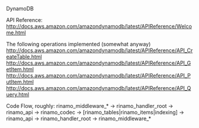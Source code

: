 DynamoDB

API Reference:
http://docs.aws.amazon.com/amazondynamodb/latest/APIReference/Welcome.html

The following operations implemented (somewhat anyway)
http://docs.aws.amazon.com/amazondynamodb/latest/APIReference/API_CreateTable.html
http://docs.aws.amazon.com/amazondynamodb/latest/APIReference/API_GetItem.html
http://docs.aws.amazon.com/amazondynamodb/latest/APIReference/API_PutItem.html
http://docs.aws.amazon.com/amazondynamodb/latest/APIReference/API_Query.html

Code Flow, roughly:
rinamo_middleware_* -> rinamo_handler_root -> rinamo_api -> rinamo_codec -> [rinamo_tables|rinamo_items|indexing] -> rinamo_api -> rinamo_handler_root -> rinamo_middleware_*
